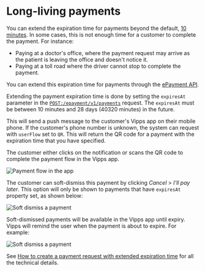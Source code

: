 <!-- START_METADATA
---
sidebar_position: 110
pagination_next: null
pagination_prev: null
hide_table_of_contents: true
---
END_METADATA -->

# Long-living payments

You can extend the expiration time for payments beyond the default,
[10 minutes](https://developer.vippsmobilepay.com/docs/vipps-developers/common-topics/timeouts).
In some cases, this is not enough time for a customer to complete the payment.
For instance:

* Paying at a doctor's office, where the payment request may arrive as the patient
  is leaving the office and doesn't notice it.
* Paying at a toll road where the driver cannot stop to complete the payment.

You can extend this expiration time for payments through the
[ePayment API](https://developer.vippsmobilepay.com/docs/APIs/epayment-api/features/long-living-payments).

Extending the payment expiration time is done by setting the `expiresAt` parameter in the
[`POST:/epayment/v1/payments`](https://developer.vippsmobilepay.com/api/epayment#tag/CreatePayments)
request.
The `expiresAt` must be between 10 minutes and 28 days (40320 minutes) in the future.

This will send a push message to the customer's Vipps app on their mobile phone.
If the customer's phone number is unknown, the system can request with `userFlow` set to `QR`.
This will return the QR code for a payment with the expiration time that you have specified.

The customer either clicks on the notification or scans the QR code to complete the payment flow in the Vipps app.

![Payment flow in the app](images/Long-expiry-time-payment-request.png)

The customer can soft-dismiss this payment by clicking *Cancel* > *I'll pay later*.
This option will only be shown to payments that have `expiresAt` property set,
as shown below:

![Soft dismiss a payment](images/Soft-dismiss.png)

Soft-dismissed payments will be available in the Vipps app until expiry.
Vipps will remind the user when the payment is about to expire. For example:

![Soft dismiss a payment](images/Soft-dismissed-payment-in-home-screen.png)

See [How to create a payment request with extended expiration time](https://developer.vippsmobilepay.com/docs/APIs/epayment-api/features/long-living-payments) for all the technical details.
